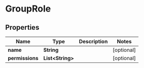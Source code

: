 

# GroupRole


## Properties

| Name | Type | Description | Notes |
|------------ | ------------- | ------------- | -------------|
|**name** | **String** |  |  [optional] |
|**permissions** | **List&lt;String&gt;** |  |  [optional] |



